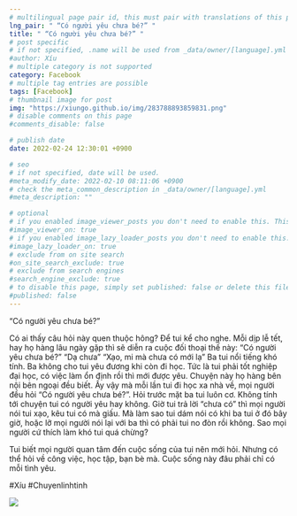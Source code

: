 ```yaml
---
# multilingual page pair id, this must pair with translations of this page. (This name must be unique)
lng_pair: " “Có người yêu chưa bé?” "
title: " “Có người yêu chưa bé?” "
# post specific
# if not specified, .name will be used from _data/owner/[language].yml
#author: Xíu
# multiple category is not supported
category: Facebook
# multiple tag entries are possible
tags: [Facebook]
# thumbnail image for post
img: "https://xiungo.github.io/img/283788893859831.png"
# disable comments on this page
#comments_disable: false

# publish date
date: 2022-02-24 12:30:01 +0900

# seo
# if not specified, date will be used.
#meta_modify_date: 2022-02-10 08:11:06 +0900
# check the meta_common_description in _data/owner/[language].yml
#meta_description: ""

# optional
# if you enabled image_viewer_posts you don't need to enable this. This is only if image_viewer_posts = false
#image_viewer_on: true
# if you enabled image_lazy_loader_posts you don't need to enable this. This is only if image_lazy_loader_posts = false
#image_lazy_loader_on: true
# exclude from on site search
#on_site_search_exclude: true
# exclude from search engines
#search_engine_exclude: true
# to disable this page, simply set published: false or delete this file
#published: false
---
```


<!-- outline-start -->

“Có người yêu chưa bé?”

Có ai thấy câu hỏi này quen thuộc hông? Để tui kể cho nghe. Mỗi dịp lễ tết, hay họ hàng lâu ngày gặp thì sẽ diễn ra cuộc đối thoại thế này:
“Có người yêu chưa bé?”
“Dạ chưa”
“Xạo, mi mà chưa có mới lạ”
Ba tui nổi tiếng khó tính. Ba không cho tui yêu đương khi còn đi học. Tức là tui phải tốt nghiệp đại học, có việc làm ổn định rồi thì mới được yêu. Chuyện này họ hàng bên nội bên ngoại đều biết. Ấy vậy mà mỗi lần tui đi học xa nhà về, mọi người đều hỏi “Có người yêu chưa bé?”. Hỏi trước mặt ba tui luôn cơ. Không tính tới chuyện tui có người yêu hay không. Giờ tui trả lời “chưa có” thì mọi người nói tui xạo, kêu tui có mà giấu. Mà làm sao tui dám nói có khi ba tui ở đó bây giờ, hoặc lỡ mọi người nói lại với ba thì có phải tui no đòn rồi không. Sao mọi người cứ thích làm khó tui quá chừng?

Tui biết mọi người quan tâm đến cuộc sống của tui nên mới hỏi. Nhưng có thể hỏi về công việc, học tập, bạn bè mà. Cuộc sống này đâu phải chỉ có mỗi tình yêu.

#Xíu
#Chuyenlinhtinh

<!-- outline-end -->

<img src= "https://xiungo.github.io/img/283788893859831.png">